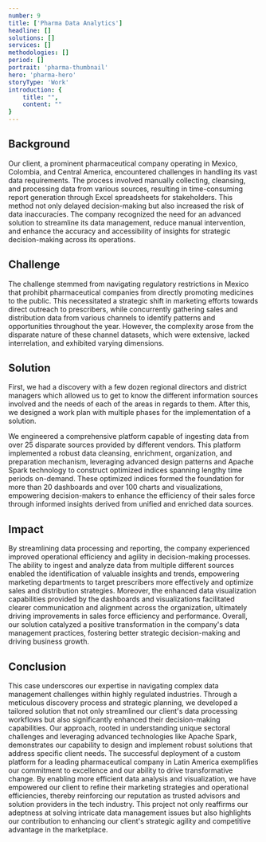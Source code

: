```yaml
---
number: 9
title: ['Pharma Data Analytics']
headline: []
solutions: []
services: []
methodologies: []
period: []
portrait: 'pharma-thumbnail'
hero: 'pharma-hero'
storyType: 'Work'
introduction: {
    title: "",
    content: ""
}
---
```


## Background

Our client, a prominent pharmaceutical company operating in Mexico, Colombia, and Central America, encountered challenges in handling its vast data requirements. The process involved manually collecting, cleansing, and processing data from various sources, resulting in time-consuming report generation through Excel spreadsheets for stakeholders. This method not only delayed decision-making but also increased the risk of data inaccuracies. The company recognized the need for an advanced solution to streamline its data management, reduce manual intervention, and enhance the accuracy and accessibility of insights for strategic decision-making across its operations.

## Challenge

The challenge stemmed from navigating regulatory restrictions in Mexico that prohibit pharmaceutical companies from directly promoting medicines to the public. This necessitated a strategic shift in marketing efforts towards direct outreach to prescribers, while concurrently gathering sales and distribution data from various channels to identify patterns and opportunities throughout the year. However, the complexity arose from the disparate nature of these channel datasets, which were extensive, lacked interrelation, and exhibited varying dimensions.

## Solution

First, we had a discovery with a few dozen regional directors and district managers which allowed us to get to know the different information sources involved and the needs of each of the areas in regards to them. After this, we designed a work plan with multiple phases for the implementation of a solution. 

We engineered a comprehensive platform capable of ingesting data from over 25 disparate sources provided by different vendors. This platform implemented a robust data cleansing, enrichment, organization, and preparation mechanism, leveraging advanced design patterns and Apache Spark technology to construct optimized indices spanning lengthy time periods on-demand. These optimized indices formed the foundation for more than 20 dashboards and over 100 charts and visualizations, empowering decision-makers to enhance the efficiency of their sales force through informed insights derived from unified and enriched data sources.

## Impact

By streamlining data processing and reporting, the company experienced improved operational efficiency and agility in decision-making processes. The ability to ingest and analyze data from multiple different sources enabled the identification of valuable insights and trends, empowering marketing departments to target prescribers more effectively and optimize sales and distribution strategies. Moreover, the enhanced data visualization capabilities provided by the dashboards and visualizations facilitated clearer communication and alignment across the organization, ultimately driving improvements in sales force efficiency and performance. Overall, our solution catalyzed a positive transformation in the company's data management practices, fostering better strategic decision-making and driving business growth.

## Conclusion

This case underscores our expertise in navigating complex data management challenges within highly regulated industries. Through a meticulous discovery process and strategic planning, we developed a tailored solution that not only streamlined our client's data processing workflows but also significantly enhanced their decision-making capabilities. Our approach, rooted in understanding unique sectoral challenges and leveraging advanced technologies like Apache Spark, demonstrates our capability to design and implement robust solutions that address specific client needs. The successful deployment of a custom platform for a leading pharmaceutical company in Latin America exemplifies our commitment to excellence and our ability to drive transformative change. By enabling more efficient data analysis and visualization, we have empowered our client to refine their marketing strategies and operational efficiencies, thereby reinforcing our reputation as trusted advisors and solution providers in the tech industry. This project not only reaffirms our adeptness at solving intricate data management issues but also highlights our contribution to enhancing our client's strategic agility and competitive advantage in the marketplace.